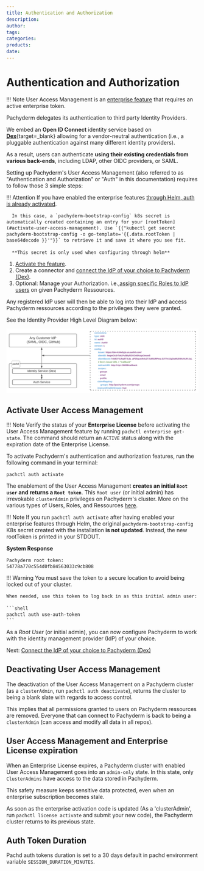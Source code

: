 ```yaml
---
title: Authentication and Authorization 
description:
author:
tags:
categories:
products:
date:
---
```


# Authentication and Authorization

!!! Note
    User Access Management is an [enterprise feature](../../enterprise/) that requires
    an active enterprise token.

Pachyderm delegates its authentication to third party Identity Providers.

We embed an **Open ID Connect** identity service based on [**Dex**](https://dexidp.io/docs/){target=_blank} allowing for a vendor-neutral authentication (i.e., a pluggable authentication against many different identity providers).

As a result, users can authenticate **using their existing credentials from various back-ends**, including LDAP, other OIDC providers, or SAML. 

Setting up Pachyderm's User Access Management (also referred to as "Authentication and Authorization" or "Auth" in this documentation) requires to follow those 3 simple steps:

!!! Attention 
      If you have enabled the enterprise features [through Helm, auth is already activated](../auth/).

      In this case, a `pachyderm-bootstrap-config` k8s secret is automatically created containing an entry for your [rootToken](#activate-user-access-management). Use `{{"kubectl get secret pachyderm-bootstrap-config -o go-template='{{.data.rootToken | base64decode }}'"}}` to retrieve it and save it where you see fit.

	  **This secret is only used when configuring through helm**


1. [Activate the feature](#activate-user-access-management).
1. Create a connector and [connect the IdP of your choice to Pachyderm (Dex)](./authentication/idp-dex.md). 
1. Optional: Manage your Authorization. i.e.,[assign specific Roles to IdP users](./authorization/role-binding.md) on given Pachyderm Ressources. 

Any registered IdP user will then be able to log into their IdP and access Pachyderm ressources according to the privileges they were granted.

See the Identity Provider High Level Diagram below:

![IdP - Dex diagram](./images/identity-provider-diagram.svg)

## Activate User Access Management
!!! Note
    Verify the status of your **Enterprise License** before activating the User Access Management feature
    by running `pachctl enterprise get-state`. The command should return an `ACTIVE`
    status along with the expiration date of the Enterprise License.   

To activate Pachyderm's authentication and authorization features,
run the following command in your terminal:

```shell
pachctl auth activate 
```
The enablement of the User Access Management **creates
an initial `Root user` and returns a `Root token`**.
This `Root user` (or initial admin) has irrevokable `clusterAdmin` privileges on
Pachyderm's cluster. More on the various types of Users, Roles, and Ressources [here](../auth/authorization/#users-types).


!!! Note
     If you run `pachctl auth activate` after having enabled your enterprise features through Helm, the original `pachyderm-bootstrap-config` K8s secret created with the installation **is not updated**. Instead, the new rootToken is printed in your STDOUT.


**System Response**
```
Pachyderm root token:
54778a770c554d0fb84563033c9cb808
```
!!! Warning 
    You must save the token to a secure location
    to avoid being locked out of your cluster.
    
    When needed, use this token to log back in as this initial admin user:

    ```shell
    pachctl auth use-auth-token
    ```

As a *Root User* (or initial admin), 
you can now configure Pachyderm to work with
the identity management provider (IdP) of your choice.

Next: [Connect the IdP of your choice to Pachyderm (Dex)](./authentication/idp-dex.md)

## Deactivating User Access Management
The deactivation of the User Access Management on a Pachyderm cluster
(as a `clusterAdmin`, run `pachctl auth deactivate`), 
returns the cluster to being a blank slate with regards to
access control.

This implies that all permissions granted to users on Pachyderm ressources are removed. Everyone that can connect
to Pachyderm is back to being a `clusterAdmin` (can access and modify all data in all repos).


## User Access Management and Enterprise License expiration
When an Enterprise License expires, a
Pachyderm cluster with enabled User Access Management goes into an
`admin-only` state. In this state, only `ClusterAdmins` have
access to the data stored in Pachyderm.

This safety measure keeps sensitive data protected, even when
an enterprise subscription becomes stale. 

As soon as the enterprise
activation code is updated (As a 'clusterAdmin', run `pachctl license activate` and submit your new code), the
Pachyderm cluster returns to its previous state.

## Auth Token Duration

Pachd auth tokens duration is set to a 30 days default in pachd environment variable  `SESSION_DURATION_MINUTES`.
